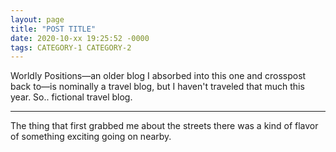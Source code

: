 ```yaml
---
layout: page
title: "POST TITLE"
date: 2020-10-xx 19:25:52 -0000
tags: CATEGORY-1 CATEGORY-2
---
```

Worldly Positions&mdash;an older blog I absorbed into this one and crosspost back to&mdash;is nominally a travel blog, but I haven't traveled that much this year. So.. fictional travel blog.

***

The thing that first grabbed me about the streets there was a kind of flavor of something exciting going on nearby. 

